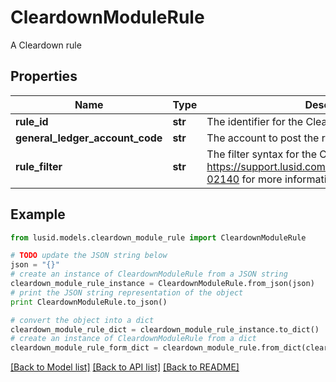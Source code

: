 # CleardownModuleRule

A Cleardown rule

## Properties
Name | Type | Description | Notes
------------ | ------------- | ------------- | -------------
**rule_id** | **str** | The identifier for the Cleardown Rule. | 
**general_ledger_account_code** | **str** | The account to post the residual P&amp;L to. | 
**rule_filter** | **str** | The filter syntax for the Cleardown Rule. See https://support.lusid.com/knowledgebase/article/KA-02140 for more information on filter syntax. | 

## Example

```python
from lusid.models.cleardown_module_rule import CleardownModuleRule

# TODO update the JSON string below
json = "{}"
# create an instance of CleardownModuleRule from a JSON string
cleardown_module_rule_instance = CleardownModuleRule.from_json(json)
# print the JSON string representation of the object
print CleardownModuleRule.to_json()

# convert the object into a dict
cleardown_module_rule_dict = cleardown_module_rule_instance.to_dict()
# create an instance of CleardownModuleRule from a dict
cleardown_module_rule_form_dict = cleardown_module_rule.from_dict(cleardown_module_rule_dict)
```
[[Back to Model list]](../README.md#documentation-for-models) [[Back to API list]](../README.md#documentation-for-api-endpoints) [[Back to README]](../README.md)


